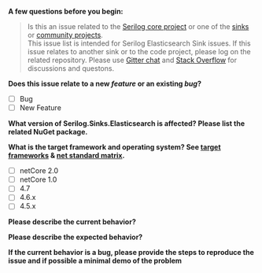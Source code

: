**A few questions before you begin:**

> Is this an issue related to the [Serilog core project](https://github.com/serilog/serilog) or one of the [sinks](https://github.com/serilog/serilog/wiki/Provided-Sinks) or 
[community projects](https://github.com/serilog/serilog/wiki/Community-Projects).  
This issue list is intended for Serilog Elasticsearch Sink issues. If this issue relates to another sink or to the code project, 
please log on the related repository.  Please use [Gitter chat](https://gitter.im/serilog/serilog) and [Stack Overflow](http://stackoverflow.com/questions/tagged/serilog)  for discussions and questons.


**Does this issue relate to a new *feature* or an existing *bug*?**
- [ ] Bug
- [ ] New Feature

**What version of Serilog.Sinks.Elasticsearch is affected?  Please list the related NuGet package.**


**What is the target framework and operating system? See [target frameworks](https://docs.microsoft.com/en-us/nuget/schema/target-frameworks) & [net standard matrix](https://docs.microsoft.com/en-us/dotnet/standard/net-standard).**

- [ ] netCore 2.0
- [ ] netCore 1.0
- [ ] 4.7
- [ ] 4.6.x
- [ ] 4.5.x

**Please describe the current behavior?**


**Please describe the expected behavior?**


**If the current behavior is a bug, please provide the steps to reproduce the issue and if possible a minimal demo of the problem**
